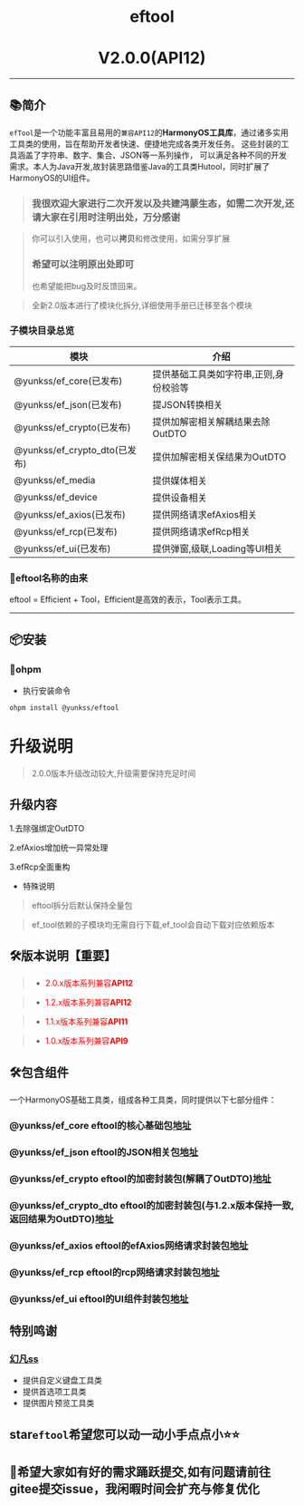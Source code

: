 # <center>eftool</center>

# <center>V2.0.0(API12)</center>

--------------------------------------------------------------------------------

## 📚简介

`efTool`是一个功能丰富且易用的`兼容API12`的**HarmonyOS工具库**，通过诸多实用工具类的使用，旨在帮助开发者快速、便捷地完成各类开发任务。
这些封装的工具涵盖了字符串、数字、集合、JSON等一系列操作，
可以满足各种不同的开发需求。本人为Java开发,故封装思路借鉴Java的工具类Hutool，同时扩展了HarmonyOS的UI组件。

> ### 我很欢迎大家进行二次开发以及共建鸿蒙生态，如需二次开发,还请大家在引用时注明出处，万分感谢

> 你可以引入使用，也可以**拷贝**和修改使用，如需分享扩展
> ### **希望可以注明原出处即可**
> 也希望能把bug及时反馈回来。

> 全新2.0版本进行了模块化拆分,详细使用手册已迁移至各个模块

### 子模块目录总览

| 模块                         | 介绍                   |
|----------------------------|----------------------|
| @yunkss/ef_core(已发布)       | 提供基础工具类如字符串,正则,身份校验等 |
| @yunkss/ef_json(已发布)       | 提JSON转换相关            |
| @yunkss/ef_crypto(已发布)     | 提供加解密相关解耦结果去除OutDTO  |
| @yunkss/ef_crypto_dto(已发布) | 提供加解密相关保结果为OutDTO    |
| @yunkss/ef_media           | 提供媒体相关               |
| @yunkss/ef_device          | 提供设备相关               |
| @yunkss/ef_axios(已发布)      | 提供网络请求efAxios相关      |
| @yunkss/ef_rcp(已发布)        | 提供网络请求efRcp相关        |
| @yunkss/ef_ui(已发布)         | 提供弹窗,级联,Loading等UI相关 |

### 🎁eftool名称的由来

eftool = Efficient + Tool，Efficient是高效的表示，Tool表示工具。

-------------------------------------------------------------------------------

## 📦安装

### 🍊ohpm

* 执行安装命令

```
ohpm install @yunkss/eftool
```

# 升级说明

> 2.0.0版本升级改动较大,升级需要保持充足时间

## 升级内容

1.去除强绑定OutDTO

2.efAxios增加统一异常处理

3.efRcp全面重构

* 特殊说明

> eftool拆分后默认保持全量包

> ef_tool依赖的子模块均无需自行下载,ef_tool会自动下载对应依赖版本

## 🛠️版本说明【重要】

> - <span style='color:red;'>2.0.x版本系列兼容**API12**</span>

> - <span style='color:red;'>1.2.x版本系列兼容**API12**</span>

> - <span style='color:red;'>1.1.x版本系列兼容**API11**</span>

> - <span style='color:red;'>1.0.x版本系列兼容**API9**</span>

## 🛠️包含组件

一个HarmonyOS基础工具类，组成各种工具类，同时提供以下七部分组件：

### @yunkss/ef_core eftool的核心基础包[地址](https://ohpm.openharmony.cn/#/cn/detail/@yunkss%2Fef_core)

### @yunkss/ef_json eftool的JSON相关包[地址](https://ohpm.openharmony.cn/#/cn/detail/@yunkss%2Fef_json)

### @yunkss/ef_crypto eftool的加密封装包(解耦了OutDTO)[地址](https://ohpm.openharmony.cn/#/cn/detail/@yunkss%2Fef_crypto)

### @yunkss/ef_crypto_dto eftool的加密封装包(与1.2.x版本保持一致,返回结果为OutDTO)[地址](https://ohpm.openharmony.cn/#/cn/detail/@yunkss%2Fef_crypto_dto)

### @yunkss/ef_axios eftool的efAxios网络请求封装包[地址](https://ohpm.openharmony.cn/#/cn/detail/@yunkss%2Fef_axios)

### @yunkss/ef_rcp eftool的rcp网络请求封装包[地址](https://ohpm.openharmony.cn/#/cn/detail/@yunkss%2Fef_rcp)

[//]: # (### @yunkss/ef_device eftool的设备相关工具包[地址]&#40;&#41;)

[//]: # (### @yunkss/ef_media eftool的媒体相关工具包[地址]&#40;&#41;)

### @yunkss/ef_ui eftool的UI组件封装包[地址](https://ohpm.openharmony.cn/#/cn/detail/@yunkss%2Fef_ui)

## 特别鸣谢

### [幻凡ss](https://blog.csdn.net/q2158798)

* 提供自定义键盘工具类
* 提供首选项工具类
* 提供图片预览工具类

## star`eftool`希望您可以动一动小手点点小⭐⭐

## 👴希望大家如有好的需求踊跃提交,如有问题请前往gitee提交issue，我闲暇时间会扩充与修复优化